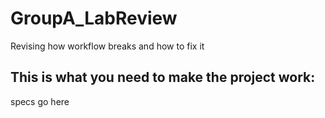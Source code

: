# GroupA_LabReview
Revising how workflow breaks  and how to fix it

## This is what you need to make the project work:
specs go here
